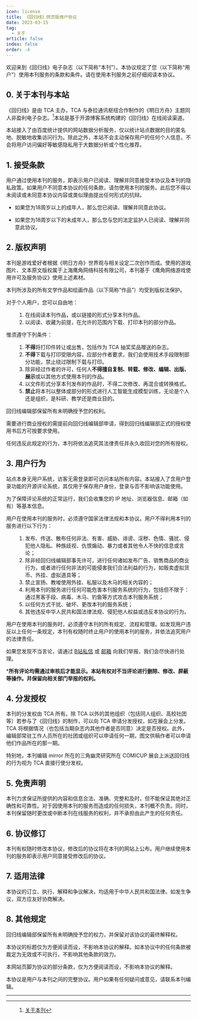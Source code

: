 ```yaml
---
icon: license
title: 《回归线》网页版用户协议
date: 2023-03-15
tag:
  - 关于
article: false
index: false
order: -4
---
```



<style scoped>
p {
    text-indent: 0 !important;
}
ol {
    margin-left: 2em;
}
</style>

欢迎来到《回归线》电子杂志（以下简称“本刊”）。本协议规定了您（以下简称“用户”）使用本刊服务的条款和条件。请在使用本刊服务之前仔细阅读本协议。

<!-- more -->

## 0. 关于本刊与本站

《回归线》是由 TCA 主办，TCA 与泰拉通讯枢纽合作制作的《明日方舟》主题同人非盈利电子杂志。[^1]本站是基于开源博客系统构建的《回归线》在线阅读渠道。

本站接入了由百度统计提供的网站数据分析服务，仅以统计站点数据的目的匿名地、脱敏地收集访问行为。除此之外，本站不会主动保存用户的任何个人信息，不会将用户访问偏好等敏感隐私用于大数据分析或个性化推荐。

## 1. 接受条款

用户通过使用本刊的服务，即表示用户已阅读、理解并同意接受本协议及本刊的隐私政策。如果用户不同意本协议的任何条款，请勿使用本刊的服务。此后您不得以未阅读或未同意本协议内容或类似理由提出任何形式的抗辩。

- 如果您为18周岁以上的成年人，那么您已阅读、理解并同意此协议。

- 如果您为18周岁以下的未成年人，那么您与您的法定监护人已阅读、理解并同意此协议。

## 2. 版权声明

本刊是游戏爱好者根据《明日方舟》世界观与相关设定二次创作而成。使用的游戏图片、文本原文版权属于上海鹰角网络科技有限公司，本刊基于《鹰角网络游戏使用许可及服务协议》使用上述素材。

本刊所涉及的所有文学作品和绘画作品（以下简称“作品”）均受到版权法保护。

对于个人用户，您可以自由地：

   1. 在线阅读本刊作品，或以链接的形式分享本刊作品。
   2. 以阅读、收藏为前提，在允许的范围内下载、打印本刊的部分作品。

惟须遵守下列条件：

   1. **不得**将打印件转让或出售，包括作为 TCA 抽奖奖品赠送的杂志。
   2. **不得**下载与打印受限内容，应部分作者要求，我们会使用技术手段限制部分功能，禁止绕过限制下载与打印。
   3. 除非经过作者的许可，任何人**不得擅自复制、转载、修改、编辑、出版、展示**或以其他方式使用本刊的作品。
   4. 以文件形式分享本刊发布的作品时，不得二次修改、再混合或转换格式。
   5. **禁止**将本刊以整体或部分的形式进行人工智能生成模型训练，无论是个人还是组织，是科研、教学还是商业目的。

回归线编辑部保留所有未明确授予您的权利。

需要进行商业授权的需提前向回归线编辑部申请，得到回归线编辑部正式的授权使用书后方可按要求使用。

任何违反此规定的行为，本刊将依法追究其法律责任并永久收回对您的所有授权。

## 3. 用户行为

站点本身无用户系统，访客无需登录即可访问本站所有内容。本站接入了含用户登录功能的开源评论系统，其仅用于保存用户身份，登录与否不影响该功能使用。

为了保障评论系统的正常运行，我们会收集您的 IP 地址、浏览器信息、邮箱（如有）等基本信息。

用户在使用本刊的服务时，必须遵守国家法律法规和本协议。用户不得利用本刊的服务进行以下行为：

   1. 发布、传送、散布任何非法、有害、威胁、诽谤、淫秽、色情、骚扰、侵犯他人隐私、种族歧视、仇恨煽动、暴力或者其他令人不快的信息或言论；
   2. 除非经回归线编辑部事先许可，进行任何诸如发布广告、销售商品的商业行为，或者进行任何非法的可能侵害我们合法利益的行为，如贩卖虚拟货币、外挂、虚拟道具等；
   3. 禁止宣扬、教唆使用外挂、私服以及木马的相关内容的；
   4. 利用本刊的服务进行任何可能危害本刊服务系统的行为，包括但不限于：通过黑客手段、病毒、木马、钓鱼等方式攻击本刊服务系统；
   5. 以任何方式干扰、破坏、更改本刊的服务系统；
   6. 其他违反中华人民共和国法律法规、侵犯他人权益或违反本协议的行为。

用户在使用本刊的服务时，必须遵守本刊的所有规定、流程和管理。如发现用户违反以上任何一条规定，本刊有权随时终止用户的使用本刊的服务，并依法追究用户的法律责任。

如果您发现不当言论，请通过 [B站私信](https://space.bilibili.com/1317574696/) 或 [邮箱](mailto:tca_doc@163.com) 向我们举报，我们会尽快进行处理。

***所有评论均需通过审核后才能显示。本站有权对不当评论进行删除、修改、屏蔽等操作。并保留向相关部门举报的权利。**

## 4. 分发授权

本刊的分发权由 TCA 所有。除 TCA 以外的其他组织（包括同人组织、高校社团等）若参与了《回归线》的制作，可以向 TCA 申请分发授权，如在展会上分发。TCA 将根据情况（也包括当期杂志内其他作者是否同意）决定是否授权。此外，编辑部常驻工作人员所在的社团或组织可以申请任何一期，图文供稿作者可以申请他们作品所在的那一期。

特别地，本刊编辑 mirror 所在的三角幽灵研究所在 COMICUP 展会上派送回归线的行为视为 TCA 直接行使分发权。

## 5. 免责声明

本刊力求保证所提供的内容和信息合法、准确、完整和及时，但不能保证其绝对正确性和可靠性。对于因使用本刊的服务而造成的任何损失，本刊概不负责。同时，本刊保留随时更改或中断本刊在线服务的权利，并不承担由此产生的任何责任。

## 6. 协议修订

本刊有权随时修改本协议，修改后的协议将在本刊的网站上公布。用户继续使用本刊的服务即表示用户同意接受修改后的协议。

## 7. 适用法律

本协议的订立、执行、解释和争议解决，均适用于中华人民共和国法律。如发生争议，双方应友好协商解决。

## 8. 其他规定

回归线编辑部保留所有未明确授予您的权力，并保留对该协议的最终解释权。

本协议的标题仅为方便阅读而设，不影响本协议的解释。如本协议中的任何条款被裁定为无效或不可执行，不影响其他条款的效力。

本网站页脚为协议的部分条款，仅为方便阅读而设，不影响本协议的解释。

本协议是用户与本刊之间的完整协议。用户如果有任何疑问或意见，请联系本刊编辑。<eod />

---

[^1]: [关于本刊](intro.html)
